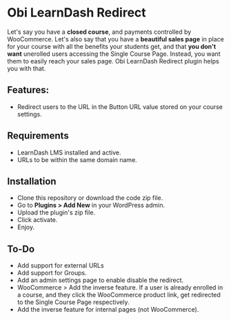 Obi LearnDash Redirect
=

Let's say you have a **closed course**, and payments controlled by WooCommerce.
Let's also say that you have a **beautiful sales page** in place for your course with all the benefits your students get, and that **you don't want** unerolled users accessing the Single Course Page.
Instead, you want them to easily reach your sales page.
Obi LearnDash Redirect plugin helps you with that.


Features:
-----------
- Redirect users to the URL in the Button URL value stored on your course settings.


Requirements
-----
- LearnDash LMS installed and active.
- URLs to be within the same domain name.


Installation
-------
- Clone this repository or download the code zip file.
- Go to **Plugins > Add New** in your WordPress admin.
- Upload the plugin's zip file.
- Click activate.
- Enjoy.


To-Do
-------------
- Add support for external URLs
- Add support for Groups.
- Add an admin settings page to enable disable the redirect.
- WooCommerce > Add the inverse feature. If a user is already enrolled in a course, and they click the WooCommerce product link, get redirected to the Single Course Page respectively.
- Add the inverse feature for internal pages (not WooCommerce). 
